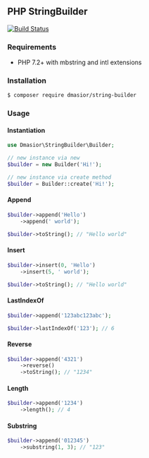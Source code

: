 ## PHP StringBuilder
[![Build Status](https://travis-ci.org/dmasior/string-builder.svg?branch=master)](https://travis-ci.org/dmasior/string-builder)
### Requirements
- PHP 7.2+ with mbstring and intl extensions
### Installation
```bash
$ composer require dmasior/string-builder
```
### Usage
#### Instantiation
```php
use Dmasior\StringBuilder\Builder;

// new instance via new
$builder = new Builder('Hi!');

// new instance via create method
$builder = Builder::create('Hi!');
```
#### Append
```php
$builder->append('Hello')
    ->append(' world');

$builder->toString(); // "Hello world"
```
#### Insert
```php
$builder->insert(0, 'Hello')
    ->insert(5, ' world');

$builder->toString(); // "Hello world"
```
#### LastIndexOf
```php
$builder->append('123abc123abc');

$builder->lastIndexOf('123'); // 6
```
#### Reverse
```php
$builder->append('4321')
    ->reverse()
    ->toString(); // "1234"
```
#### Length
```php
$builder->append('1234')
    ->length(); // 4
```
#### Substring
```php
$builder->append('012345')
    ->substring(1, 3); // "123"
```

